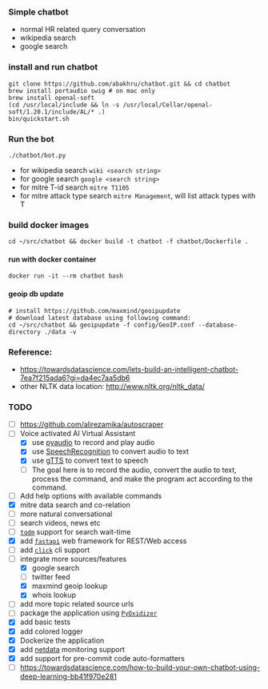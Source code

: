 ### Simple chatbot 

- normal HR related query conversation
- wikipedia search
- google search

### install and run chatbot
```.env
git clone https://github.com/abakhru/chatbot.git && cd chatbot
brew install portaudio swig # on mac only
brew install openal-soft
(cd /usr/local/include && ln -s /usr/local/Cellar/openal-soft/1.20.1/include/AL/* .)
bin/quickstart.sh
```

### Run the bot
```
./chatbot/bot.py
```
- for wikipedia search `wiki <search string>`
- for google search `google <search string>`
- for mitre T-id search `mitre T1105`
- for mitre attack type search `mitre Management`, will list attack types with T<id>

### build docker images
```
cd ~/src/chatbot && docker build -t chatbot -f chatbot/Dockerfile .
```

#### run with docker container
```
docker run -it --rm chatbot bash
```

#### geoip db update
```
# install https://github.com/maxmind/geoipupdate
# download latest database using following command:
cd ~/src/chatbot && geoipupdate -f config/GeoIP.conf --database-directory ./data -v
```

### Reference:
- https://towardsdatascience.com/lets-build-an-intelligent-chatbot-7ea7f215ada6?gi=da4ec7aa5db6
- other NLTK data location: http://www.nltk.org/nltk_data/
 
### TODO
- [ ] https://github.com/alirezamika/autoscraper
- [ ] Voice activated AI Virtual Assistant
    - [x] use [pyaudio](https://people.csail.mit.edu/hubert/pyaudio/) to record and play audio
    - [x] use [SpeechRecognition](https://github.com/Uberi/speech_recognition) to convert audio to text
    - [x] use [gTTS](https://github.com/pndurette/gTTS) to convert text to speech 
    - [ ] The goal here is to record the audio, convert the audio to text, process the command, and make the program act according to the command.
- [ ] Add help options with available commands
- [x] mitre data search and co-relation
- [ ] more natural conversational
- [ ] search videos, news etc
- [ ] [`tqdm`](https://github.com/tqdm/tqdm) support for search wait-time
- [x] add [`fastapi`](https://github.com/tiangolo/fastapi) web framework for REST/Web access
- [ ] add [`click`](https://github.com/pallets/click) cli support
- [ ] integrate more sources/features
  - [x] google search
  - [ ] twitter feed
  - [x] maxmind geoip lookup
  - [x] whois lookup
- [ ] add more topic related source urls
- [ ] package the application using [`PyOxidizer`](https://github.com/indygreg/PyOxidizer)
- [x] add basic tests
- [x] add colored logger
- [x] Dockerize the application
- [x] add [netdata](https://github.com/netdata/netdata) monitoring support
- [x] add support for pre-commit code auto-formatters
- [ ] https://towardsdatascience.com/how-to-build-your-own-chatbot-using-deep-learning-bb41f970e281
